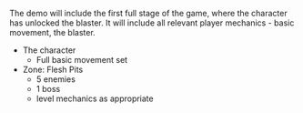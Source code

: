 The demo will include the first full stage of the game, where the character has unlocked the blaster.
It will include all relevant player mechanics  - basic movement, the blaster.

- The character
	- Full basic movement set
- Zone: Flesh Pits
	- 5 enemies
	- 1 boss
	- level mechanics as appropriate